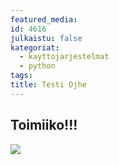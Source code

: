 ```yaml
---
featured_media: 
id: 4616
julkaistu: false
kategoriat:
  - kayttojarjestelmat
  - python
tags: 
title: Testi Ojhe
---
```

## Toimiiko!!!

![](https://datahavu.fi/wp-content/uploads/2025/03/Pasted-image-20250322151514.png)